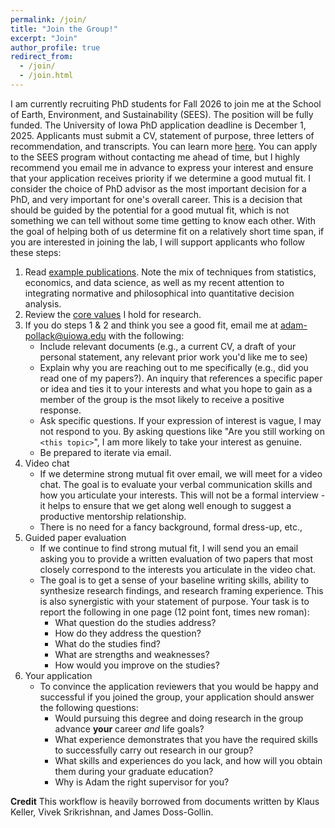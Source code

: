 ```yaml
---
permalink: /join/
title: "Join the Group!"
excerpt: "Join"
author_profile: true
redirect_from:
  - /join/
  - /join.html
---
```


I am currently recruiting PhD students for Fall 2026 to join me at the School of Earth, Environment, and Sustainability (SEES). The position will be fully funded. The University of Iowa PhD application deadline is December 1, 2025. Applicants must submit a CV, statement of purpose, three letters of recommendation, and transcripts. You can learn more [here](https://sees.uiowa.edu/graduate/admissions). You can apply to the SEES program without contacting me ahead of time, but I highly recommend you email me in advance to express your interest and ensure that your application receives priority if we determine a good mutual fit. I consider the choice of PhD advisor as the most important decision for a PhD, and very important for one's overall career. This is a decision that should be guided by the potential for a good mutual fit, which is not something we can tell without some time getting to know each other. With the goal of helping both of us determine fit on a relatively short time span, if you are interested in joining the lab, I will support applicants who follow these steps: 

1. Read [example publications](https://abpoll.github.io/publications/). Note the mix of techniques from statistics, economics, and data science, as well as my recent attention to integrating normative and philosophical into quantitative decision analysis. 
2. Review the [core values](https://keller-lab.github.io/web-manual/docs/lab-values/) I hold for research. 
3. If you do steps 1 & 2 and think you see a good fit, email me at <adam-pollack@uiowa.edu> with the following:
    * Include relevant documents (e.g., a current CV, a draft of your personal statement, any relevant prior work you'd like me to see)
    * Explain why you are reaching out to me specifically (e.g., did you read one of my papers?). An inquiry that references a specific paper or idea and ties it to your interests and what you hope to gain as a member of the group is the msot likely to receive a positive response. 
    * Ask specific questions. If your expression of interest is vague, I may not respond to you. By asking questions like "Are you still working on `<this topic>`", I am more likely to take your interest as genuine.
    * Be prepared to iterate via email.
4. Video chat
    * If we determine strong mutual fit over email, we will meet for a video chat. The goal is to evaluate your verbal communication skills and how you articulate your interests. This will not be a formal interview - it helps to ensure that we get along well enough to suggest a productive mentorship relationship. 
    * There is no need for a fancy background, formal dress-up, etc.,
5. Guided paper evaluation
    * If we continue to find strong mutual fit, I will send you an email asking you to provide a written evaluation of two papers that most closely correspond to the interests you articulate in the video chat.
    * The goal is to get a sense of your baseline writing skills, ability to synthesize research findings, and research framing experience. This is also synergistic with your statement of purpose. Your task is to report the following in one page (12 point font, times new roman):
      * What question do the studies address?
      * How do they address the question?
      * What do the studies find?
      * What are strengths and weaknesses? 
      * How would you improve on the studies?
6. Your application
    * To convince the application reviewers that you would be happy and successful if you joined the group, your application should answer the following questions:
      * Would pursuing this degree and doing research in the group advance **your** career *and* life goals?
      * What experience demonstrates that you have the required skills to successfully carry out research in our group? 
      * What skills and experiences do you lack, and how will you obtain them during your graduate education? 
      * Why is Adam the right supervisor for you? 



**Credit**
This workflow is heavily borrowed from documents written by Klaus Keller, Vivek Srikrishnan, and James Doss-Gollin. 